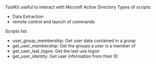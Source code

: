 ToolKit useful to interact with Microsft Active Directory
Types of scripts:
- Data Extraction
- remote control and launch of commands


Scripts list:
- user_group_membership: Get user data contained in a group
- get_user_membership: Get the groups a user is a member of
- get_user_last_logon: Get the last use logon
- get_user_identity: Get user information from their ID 
